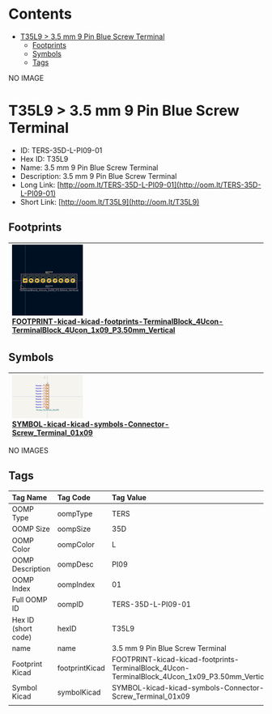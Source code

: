 



Contents
========

* [T35L9 > 3.5 mm 9 Pin Blue Screw Terminal](#t35l9--35-mm-9-pin-blue-screw-terminal)
	* [Footprints](#footprints)
	* [Symbols](#symbols)
	* [Tags](#tags)
  
NO IMAGE  
# T35L9 > 3.5 mm 9 Pin Blue Screw Terminal

- ID: TERS-35D-L-PI09-01
- Hex ID: T35L9
- Name: 3.5 mm 9 Pin Blue Screw Terminal
- Description: 3.5 mm 9 Pin Blue Screw Terminal
- Long Link: [http://oom.lt/TERS-35D-L-PI09-01](http://oom.lt/TERS-35D-L-PI09-01)
- Short Link: [http://oom.lt/T35L9](http://oom.lt/T35L9)

## Footprints
  

|[![](https://raw.githubusercontent.com/oomlout/oomlout_OOMP_eda_V2/main/FOOTPRINT/kicad/kicad-footprints/TerminalBlock_4Ucon/TerminalBlock_4Ucon_1x09_P3.50mm_Vertical/image_140.png)<br>FOOTPRINT-kicad-kicad-footprints-TerminalBlock_4Ucon-TerminalBlock_4Ucon_1x09_P3.50mm_Vertical](https://github.com/oomlout/oomlout_OOMP_eda_V2/tree/main/FOOTPRINT/kicad/kicad-footprints/TerminalBlock_4Ucon/TerminalBlock_4Ucon_1x09_P3.50mm_Vertical/)|||
| :--- | :--- | :--- |

## Symbols
  

|[![](https://raw.githubusercontent.com/oomlout/oomlout_OOMP_eda_V2/main/SYMBOL/kicad/kicad-symbols/Connector/Screw_Terminal_01x09/image_140.png)<br>SYMBOL-kicad-kicad-symbols-Connector-Screw_Terminal_01x09](https://github.com/oomlout/oomlout_OOMP_eda_V2/tree/main/SYMBOL/kicad/kicad-symbols/Connector/Screw_Terminal_01x09/)|||
| :--- | :--- | :--- |
  
NO IMAGES  
## Tags
  

|Tag Name|Tag Code|Tag Value|
| :--- | :--- | :--- |
|OOMP Type|oompType|TERS|
|OOMP Size|oompSize|35D|
|OOMP Color|oompColor|L|
|OOMP Description|oompDesc|PI09|
|OOMP Index|oompIndex|01|
|Full OOMP ID|oompID|TERS-35D-L-PI09-01|
|Hex ID (short code)|hexID|T35L9|
|name|name|3.5 mm 9 Pin Blue Screw Terminal|
|Footprint Kicad|footprintKicad|FOOTPRINT-kicad-kicad-footprints-TerminalBlock_4Ucon-TerminalBlock_4Ucon_1x09_P3.50mm_Vertical|
|Symbol Kicad|symbolKicad|SYMBOL-kicad-kicad-symbols-Connector-Screw_Terminal_01x09|
||||
